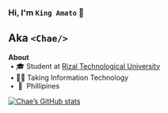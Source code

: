 ### Hi, I'm `King Amato` 👋  
## Aka `<Chae/>`

<strong>About</strong><br/>
&nbsp;• 🎓 Student at [Rizal Technological University](https://web.facebook.com/RizTechUniversity)  
&nbsp;• 👨‍💻 Taking Information Technology<br/>
&nbsp;• &nbsp;📍&nbsp;&nbsp;Phillipines

[![Chae’s GitHub stats](https://github-readme-stats-two-alpha-12.vercel.app/api?username=chaexd14)](https://github.com/anuraghazra/github-readme-stats)
